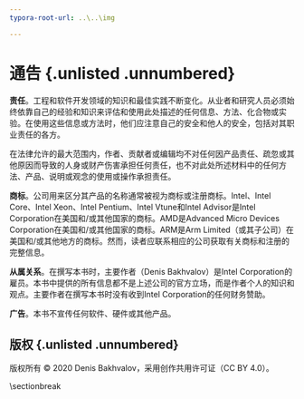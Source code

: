 ```yaml
---
typora-root-url: ..\..\img

---
```


# 通告 {.unlisted .unnumbered}

**责任**。工程和软件开发领域的知识和最佳实践不断变化。从业者和研究人员必须始终依靠自己的经验和知识来评估和使用此处描述的任何信息、方法、化合物或实验。在使用这些信息或方法时，他们应注意自己的安全和他人的安全，包括对其职业责任的各方。

在法律允许的最大范围内，作者、贡献者或编辑均不对任何因产品责任、疏忽或其他原因而导致的人身或财产伤害承担任何责任，也不对此处所述材料中的任何方法、产品、说明或观念的使用或操作承担责任。

**商标**。公司用来区分其产品的名称通常被视为商标或注册商标。Intel、Intel Core、Intel Xeon、Intel Pentium、Intel Vtune和Intel Advisor是Intel Corporation在美国和/或其他国家的商标。AMD是Advanced Micro Devices Corporation在美国和/或其他国家的商标。ARM是Arm Limited（或其子公司）在美国和/或其他地方的商标。然而，读者应联系相应的公司获取有关商标和注册的完整信息。

**从属关系**。在撰写本书时，主要作者（Denis Bakhvalov）是Intel Corporation的雇员。本书中提供的所有信息都不是上述公司的官方立场，而是作者个人的知识和观点。主要作者在撰写本书时没有收到Intel Corporation的任何财务赞助。

**广告**。本书不宣传任何软件、硬件或其他产品。

## 版权 {.unlisted .unnumbered}

版权所有 © 2020 Denis Bakhvalov，采用创作共用许可证（CC BY 4.0）。

\sectionbreak
